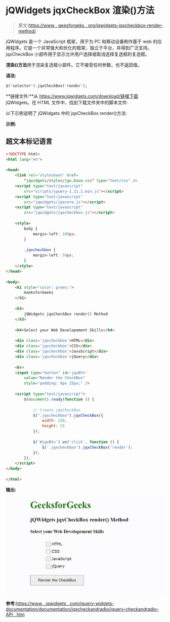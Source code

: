 # jQWidgets jqxCheckBox 渲染()方法

> 原文:[https://www . geesforgeks . org/jqwidgets-jqxcheckbox-render-method/](https://www.geeksforgeeks.org/jqwidgets-jqxcheckbox-render-method/)

jQWidgets 是一个 JavaScript 框架，用于为 PC 和移动设备制作基于 web 的应用程序。它是一个非常强大和优化的框架，独立于平台，并得到广泛支持。jqxCheckBox 小部件用于显示允许用户选择或取消选择复选框的复选框。

**渲染()方法**用于渲染复选框小部件。它不接受任何参数，也不返回值。

**语法:**

```html
$('selector').jqxCheckBox('render');
```

**链接文件:**从 https://www.jqwidgets.com/download/链接下载 jQWidgets。在 HTML 文件中，找到下载文件夹中的脚本文件:

> <link rel="”stylesheet”" href="”jqwidgets/styles/jqx.base.css”" type="”text/css”">

以下示例说明了 jQWidgets 中的 jqxCheckBox render()方法:

**示例:**

## 超文本标记语言

```html
<!DOCTYPE html>
<html lang="en">

<head>
    <link rel="stylesheet" href=
        "jqwidgets/styles/jqx.base.css" type="text/css" />
    <script type="text/javascript" 
        src="scripts/jquery-1.11.1.min.js"></script>
    <script type="text/javascript" 
        src="jqwidgets/jqxcore.js"></script>
    <script type="text/javascript" 
        src="jqwidgets/jqxcheckbox.js"></script>

    <style>
        body {
            margin-left: 100px;
        }

        .jqxcheckbox {
            margin-left: 50px;
        }
    </style>
</head>

<body>
    <h1 style="color: green;">
        GeeksforGeeks
    </h1>

    <h3>
        jQWidgets jqxCheckBox render() Method
    </h3>

    <h4>Select your Web Developement Skills</h4>

    <div class='jqxcheckbox'>HTML</div>
    <div class='jqxcheckbox'>CSS</div>
    <div class='jqxcheckbox'>JavaScript</div>
    <div class='jqxcheckbox'>jQuery</div>

    <br>
    <input type="button" id='jqxBtn' 
        value="Render the CheckBox" 
        style="padding: 8px 25px;" />

    <script type="text/javascript">
        $(document).ready(function () {

            // Create jqxCheckBox
            $(".jqxcheckbox").jqxCheckBox({
                width: 120,
                height: 25
            });

            $('#jqxBtn').on('click', function () {
                $('.jqxcheckbox').jqxCheckBox('render');
            });
        });
    </script>
</body>

</html>
```

**输出:**

![](img/8e61e8972f602f90517755a0e46ddc91.png)

**参考:**[https://www . jqwidgets . com/jquery-widgets-documentation/documentation/jqxcheckandradio/jquery-checkandradio-API . htm](https://www.jqwidgets.com/jquery-widgets-documentation/documentation/jqxcheckandradio/jquery-checkandradio-api.htm)
